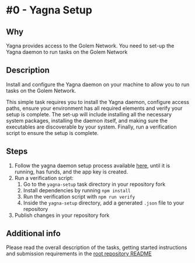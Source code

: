 # #0 - Yagna Setup

## Why

Yagna provides access to the Golem Network. You need to set-up the Yagna daemon to run tasks on the Golem Network 

## Description

Install and configure the Yagna daemon on your machine to allow you to run tasks on the Golem Network.

This simple task requires you to install the Yagna daemon, configure access paths, ensure your environment has all 
required elements and verify your setup is complete. The set-up will include installing all the necessary system packages, 
installing the daemon itself, and making sure the executables are discoverable by your system. 
Finally, run a verification script to ensure the setup is complete.


## Steps

1. Follow the yagna daemon setup process available [here](https://docs.golem.network/creators/javascript/quickstart/), until it is running, has funds, and the app key is created.
2. Run a verification script:
   1. Go to the `yagna-setup` task directory in your repository fork
   2. Install dependencies by running `npm install`
   3. Run the verification script with `npm run verify`
   4. Inside the `yagna-setup` directory, add a generated `.json` file to your repository
3. Publish changes in your repository fork

## Additional info

Please read the overall description of the tasks, getting started instructions and submission requirements in the [root repository README](../../README.md)
